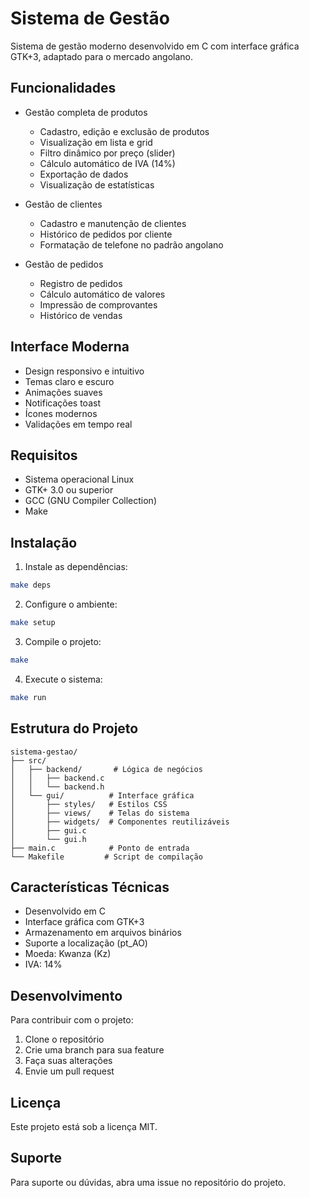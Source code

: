 # Sistema de Gestão

Sistema de gestão moderno desenvolvido em C com interface gráfica GTK+3, adaptado para o mercado angolano.

## Funcionalidades

- Gestão completa de produtos
  - Cadastro, edição e exclusão de produtos
  - Visualização em lista e grid
  - Filtro dinâmico por preço (slider)
  - Cálculo automático de IVA (14%)
  - Exportação de dados
  - Visualização de estatísticas

- Gestão de clientes
  - Cadastro e manutenção de clientes
  - Histórico de pedidos por cliente
  - Formatação de telefone no padrão angolano

- Gestão de pedidos
  - Registro de pedidos
  - Cálculo automático de valores
  - Impressão de comprovantes
  - Histórico de vendas

## Interface Moderna

- Design responsivo e intuitivo
- Temas claro e escuro
- Animações suaves
- Notificações toast
- Ícones modernos
- Validações em tempo real

## Requisitos

- Sistema operacional Linux
- GTK+ 3.0 ou superior
- GCC (GNU Compiler Collection)
- Make

## Instalação

1. Instale as dependências:
```bash
make deps
```

2. Configure o ambiente:
```bash
make setup
```

3. Compile o projeto:
```bash
make
```

4. Execute o sistema:
```bash
make run
```

## Estrutura do Projeto

```
sistema-gestao/
├── src/
│   ├── backend/       # Lógica de negócios
│   │   ├── backend.c
│   │   └── backend.h
│   └── gui/          # Interface gráfica
│       ├── styles/   # Estilos CSS
│       ├── views/    # Telas do sistema
│       ├── widgets/  # Componentes reutilizáveis
│       ├── gui.c
│       └── gui.h
├── main.c            # Ponto de entrada
└── Makefile         # Script de compilação
```

## Características Técnicas

- Desenvolvido em C
- Interface gráfica com GTK+3
- Armazenamento em arquivos binários
- Suporte a localização (pt_AO)
- Moeda: Kwanza (Kz)
- IVA: 14%

## Desenvolvimento

Para contribuir com o projeto:

1. Clone o repositório
2. Crie uma branch para sua feature
3. Faça suas alterações
4. Envie um pull request

## Licença

Este projeto está sob a licença MIT.

## Suporte

Para suporte ou dúvidas, abra uma issue no repositório do projeto.
